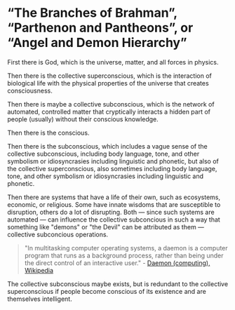 # “The Branches of Brahman”, “Parthenon and Pantheons”, or “Angel and Demon Hierarchy”

First there is God, which is the universe, matter, and all forces in physics. 

Then there is the collective superconscious, which is the interaction of biological life with the physical properties of the universe that creates consciousness. 

Then there is maybe a collective subconscious, which is the network of automated, controlled matter that cryptically interacts a hidden part of people (usually) without their conscious knowledge. 

Then there is the conscious. 

Then there is the subconscious, which includes a vague sense of the collective subconscious, including body language, tone, and other symbolism or idiosyncrasies including linguistic and phonetic, but also of the collective superconscious, also sometimes including body language, tone, and other symbolism or idiosyncrasies including linguistic and phonetic. 

Then there are systems that have a life of their own, such as ecosystems, economic, or religious. Some have innate wisdoms that are susceptible to disruption, others do a lot of disrupting. Both — since such systems are automated — can influence the collective subconcious in such a way that something like "demons" or "the Devil" can be attributed as them — collective subconcious operations.

> "In multitasking computer operating systems, a daemon is a computer program that runs as a background process, rather than being under the direct control of an interactive user." - [Daemon (computing), Wikipedia](https://en.wikipedia.org/wiki/Daemon_(computing))

The collective subconscious maybe exists, but is redundant to the collective superconscious if people become conscious of its existence and are themselves intelligent.
